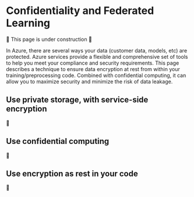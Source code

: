 # Confidentiality and Federated Learning

:construction: This page is under construction :construction:

In Azure, there are several ways your data (customer data, models, etc) are protected. Azure services provide a flexible and comprehensive set of tools to help you meet your compliance and security requirements. This page describes a technique to ensure data encryption at rest from within your training/preprocessing code. Combined with confidential computing, it can allow you to maximize security and minimize the risk of data leakage.

## Use private storage, with service-side encryption

:construction:

## Use confidential computing

:construction:

## Use encryption as rest in your code

:construction:
